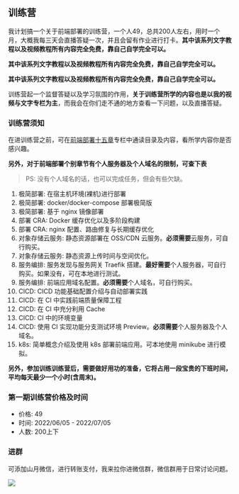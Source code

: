 ## 训练营

我计划搞一个关于前端部署的训练营，一个人49，总共200人左右，用时一个月，大概我每三天会直播答疑一次，并且会留有作业进行打卡。
​
**​其中该系列文字教程以及视频教程所有内容完全免费，靠自己自学完全可以。** 

**​其中该系列文字教程以及视频教程所有内容完全免费，靠自己自学完全可以。** 

**​其中该系列文字教程以及视频教程所有内容完全免费，靠自己自学完全可以。** 

训练营起一个监督答疑以及学习氛围的作用，**关于训练营所学的内容也是以我的视频与文字专栏为主**，而我会在你们走不通的地方查看一下问题，以及直播答疑。

### 训练营须知

在进训练营之前，可在[前端部署十五章](https://q.shanyue.tech/deploy/)专栏中通读目录及内容，看所学内容你是否感兴趣。

**另外，对于前端部署个别章节有个人服务器及个人域名的限制，可查下表**

> PS: 没有个人域名的话，也可以完成任务，但会有些欠缺。

1. 极简部署: 在宿主机环境(裸机)进行部署
1. 极简部署: docker/docker-compose 部署极简版
1. 极简部署: 基于 nginx 镜像部署
1. 部署 CRA: Docker 缓存优化以及多阶段构建
1. 部署 CRA: nginx 配置、路由修复与长期缓存优化
1. 对象存储云服务: 静态资源部署在 OSS/CDN 云服务。**必须需要**云服务，可自行购买。
1. 对象存储云服务: 静态资源上传时间与空间优化。
1. 服务编排: 服务发现与服务网关 Traefik 搭建。**最好需要**个人服务器，可自行购买。如果没有，可在本地进行测试。
1. 服务编排: 前端应用域名配置。**必须需要**个人域名，可自行购买。
1. CICD: CICD 功能基础配置介绍与自动部署实践
1. CICD: 在 CI 中实践前端质量保障工程
1. CICD: 在 CI 中充分利用 Cache
1. CICD: CI 中的环境变量
1. CICD: 使用 CI 实现功能分支测试环境 Preview。**必须需要**个人服务器及个人域名。
1. k8s: 简单概念介绍及使用 k8s 部署前端应用。可本地使用 minikube 进行模拟。

**另外，参加训练训练营后，需要做好用功的准备，它将占用一段宝贵的下班时间，平均每天最少一个小时(含周末)。**

### 第一期训练营价格及时间

+ 价格: 49
+ 时间: 2022/06/05 - 2022/07/05
+ 人数: 200上下

### 进群

可添加山月微信，进行转账支付，我来拉你进微信群，微信群用于日常讨论问题。

![](https://static.shanyue.tech/images/22-05-18/clipboard-8626.a61f42.webp)